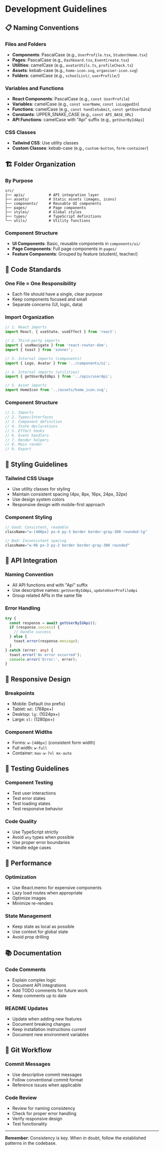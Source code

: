 # Development Guidelines

## 📋 Naming Conventions

### Files and Folders
- **Components**: PascalCase (e.g., `UserProfile.tsx`, `StudentHome.tsx`)
- **Pages**: PascalCase (e.g., `Dashboard.tsx`, `EventCreate.tsx`)
- **Utilities**: camelCase (e.g., `avatarUtils.ts`, `profileCheck.ts`)
- **Assets**: kebab-case (e.g., `home-icon.svg`, `organiser-icon.svg`)
- **Folders**: camelCase (e.g., `schoolList/`, `userProfile/`)

### Variables and Functions
- **React Components**: PascalCase (e.g., `const UserProfile`)
- **Variables**: camelCase (e.g., `const userName`, `const isLoggedIn`)
- **Functions**: camelCase (e.g., `const handleSubmit`, `const getUserData`)
- **Constants**: UPPER_SNAKE_CASE (e.g., `const API_BASE_URL`)
- **API Functions**: camelCase with "Api" suffix (e.g., `getUserByIdApi`)

### CSS Classes
- **Tailwind CSS**: Use utility classes
- **Custom Classes**: kebab-case (e.g., `custom-button`, `form-container`)

## 🏗️ Folder Organization

### By Purpose
```
src/
├── apis/           # API integration layer
├── assets/         # Static assets (images, icons)
├── components/     # Reusable UI components
├── pages/          # Page components
├── styles/         # Global styles
├── types/          # TypeScript definitions
└── utils/          # Utility functions
```

### Component Structure
- **UI Components**: Basic, reusable components in `components/ui/`
- **Page Components**: Full page components in `pages/`
- **Feature Components**: Grouped by feature (student/, teacher/)

## 📝 Code Standards

### One File = One Responsibility
- Each file should have a single, clear purpose
- Keep components focused and small
- Separate concerns (UI, logic, data)

### Import Organization
```typescript
// 1. React imports
import React, { useState, useEffect } from 'react';

// 2. Third-party imports
import { useNavigate } from 'react-router-dom';
import { toast } from 'sonner';

// 3. Internal imports (components)
import { Logo, Avatar } from '../components/ui';

// 4. Internal imports (utilities)
import { getUserByIdApi } from '../apis/userApi';

// 5. Asset imports
import HomeIcon from '../assets/home_icon.svg';
```

### Component Structure
```typescript
// 1. Imports
// 2. Types/Interfaces
// 3. Component definition
// 4. State declarations
// 5. Effect hooks
// 6. Event handlers
// 7. Render helpers
// 8. Main render
// 9. Export
```

## 🎨 Styling Guidelines

### Tailwind CSS Usage
- Use utility classes for styling
- Maintain consistent spacing (4px, 8px, 16px, 24px, 32px)
- Use design system colors
- Responsive design with mobile-first approach

### Component Styling
```typescript
// Good: Consistent, readable
className="w-[400px] px-4 py-3 border border-gray-300 rounded-lg"

// Bad: Inconsistent spacing
className="w-96 px-3 py-2 border border-gray-300 rounded"
```

## 🔧 API Integration

### Naming Convention
- All API functions end with "Api" suffix
- Use descriptive names: `getUserByIdApi`, `updateUserProfileApi`
- Group related APIs in the same file

### Error Handling
```typescript
try {
  const response = await getUserByIdApi();
  if (response.success) {
    // Handle success
  } else {
    toast.error(response.message);
  }
} catch (error: any) {
  toast.error('An error occurred');
  console.error('Error:', error);
}
```

## 📱 Responsive Design

### Breakpoints
- Mobile: Default (no prefix)
- Tablet: `md:` (768px+)
- Desktop: `lg:` (1024px+)
- Large: `xl:` (1280px+)

### Component Widths
- Forms: `w-[400px]` (consistent form width)
- Full width: `w-full`
- Container: `max-w-7xl mx-auto`

## 🧪 Testing Guidelines

### Component Testing
- Test user interactions
- Test error states
- Test loading states
- Test responsive behavior

### Code Quality
- Use TypeScript strictly
- Avoid `any` types when possible
- Use proper error boundaries
- Handle edge cases

## 🚀 Performance

### Optimization
- Use React.memo for expensive components
- Lazy load routes when appropriate
- Optimize images
- Minimize re-renders

### State Management
- Keep state as local as possible
- Use context for global state
- Avoid prop drilling

## 📚 Documentation

### Code Comments
- Explain complex logic
- Document API integrations
- Add TODO comments for future work
- Keep comments up to date

### README Updates
- Update when adding new features
- Document breaking changes
- Keep installation instructions current
- Document new environment variables

## 🔄 Git Workflow

### Commit Messages
- Use descriptive commit messages
- Follow conventional commit format
- Reference issues when applicable

### Code Review
- Review for naming consistency
- Check for proper error handling
- Verify responsive design
- Test functionality

---

**Remember**: Consistency is key. When in doubt, follow the established patterns in the codebase.